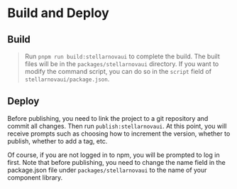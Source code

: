 # Build and Deploy

## Build

> Run `pnpm run build:stellarnovaui` to complete the build. The built files will be in the `packages/stellarnovaui` directory. If you want to modify the command script, you can do so in the `script` field of `stellarnovaui/package.json`.

## Deploy

Before publishing, you need to link the project to a git repository and commit all changes. Then run `publish:stellarnovaui`. At this point, you will receive prompts such as choosing how to increment the version, whether to publish, whether to add a tag, etc.

Of course, if you are not logged in to npm, you will be prompted to log in first. Note that before publishing, you need to change the name field in the package.json file under `packages/stellarnovaui` to the name of your component library.
